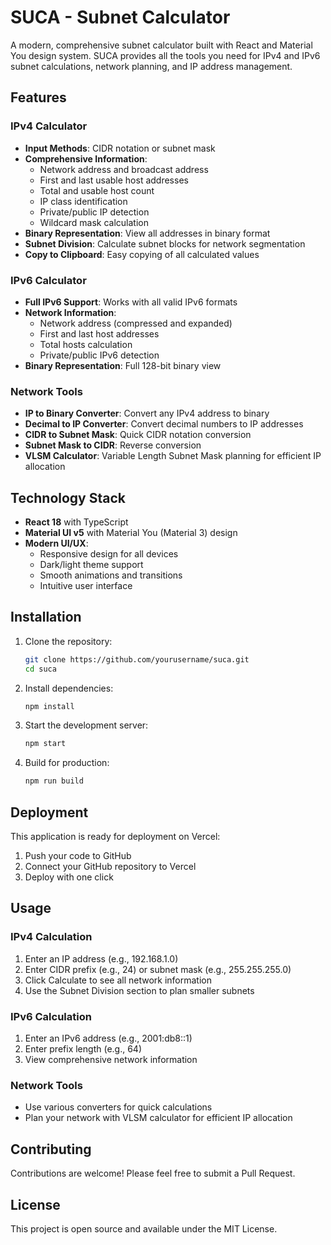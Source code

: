 # SUCA - Subnet Calculator

A modern, comprehensive subnet calculator built with React and Material You design system. SUCA provides all the tools you need for IPv4 and IPv6 subnet calculations, network planning, and IP address management.

## Features

### IPv4 Calculator
- **Input Methods**: CIDR notation or subnet mask
- **Comprehensive Information**:
  - Network address and broadcast address
  - First and last usable host addresses
  - Total and usable host count
  - IP class identification
  - Private/public IP detection
  - Wildcard mask calculation
- **Binary Representation**: View all addresses in binary format
- **Subnet Division**: Calculate subnet blocks for network segmentation
- **Copy to Clipboard**: Easy copying of all calculated values

### IPv6 Calculator
- **Full IPv6 Support**: Works with all valid IPv6 formats
- **Network Information**:
  - Network address (compressed and expanded)
  - First and last host addresses
  - Total hosts calculation
  - Private/public IPv6 detection
- **Binary Representation**: Full 128-bit binary view

### Network Tools
- **IP to Binary Converter**: Convert any IPv4 address to binary
- **Decimal to IP Converter**: Convert decimal numbers to IP addresses
- **CIDR to Subnet Mask**: Quick CIDR notation conversion
- **Subnet Mask to CIDR**: Reverse conversion
- **VLSM Calculator**: Variable Length Subnet Mask planning for efficient IP allocation

## Technology Stack

- **React 18** with TypeScript
- **Material UI v5** with Material You (Material 3) design
- **Modern UI/UX**: 
  - Responsive design for all devices
  - Dark/light theme support
  - Smooth animations and transitions
  - Intuitive user interface

## Installation

1. Clone the repository:
   ```bash
   git clone https://github.com/yourusername/suca.git
   cd suca
   ```

2. Install dependencies:
   ```bash
   npm install
   ```

3. Start the development server:
   ```bash
   npm start
   ```

4. Build for production:
   ```bash
   npm run build
   ```

## Deployment

This application is ready for deployment on Vercel:

1. Push your code to GitHub
2. Connect your GitHub repository to Vercel
3. Deploy with one click

## Usage

### IPv4 Calculation
1. Enter an IP address (e.g., 192.168.1.0)
2. Enter CIDR prefix (e.g., 24) or subnet mask (e.g., 255.255.255.0)
3. Click Calculate to see all network information
4. Use the Subnet Division section to plan smaller subnets

### IPv6 Calculation
1. Enter an IPv6 address (e.g., 2001:db8::1)
2. Enter prefix length (e.g., 64)
3. View comprehensive network information

### Network Tools
- Use various converters for quick calculations
- Plan your network with VLSM calculator for efficient IP allocation

## Contributing

Contributions are welcome! Please feel free to submit a Pull Request.

## License

This project is open source and available under the MIT License.
